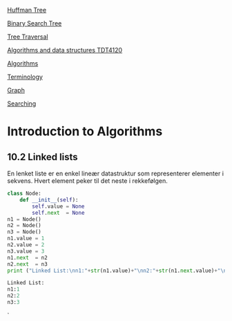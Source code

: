[Huffman Tree](dataStructures/HuffmanTree.md)

[Binary Search Tree](dataStructures/binarySearchTree.md)

[Tree Traversal](treeTraversal.md)

[Algorithms and data structures TDT4120](README.md)

[Algorithms](algorithms.md)

[Terminology](terminology.md)

[Graph](graph/README.md)

[Searching](searching/README.md)



Introduction to Algorithms
==
10.2 Linked lists
--
En lenket liste er en enkel lineær datastruktur som representerer elementer i sekvens. Hvert element peker til det neste i rekkefølgen.
```python
class Node:
    def __init__(self):
        self.value = None
        self.next  = None
n1 = Node()
n2 = Node()
n3 = Node()
n1.value = 1
n2.value = 2
n3.value = 3
n1.next  = n2
n2.next  = n3
print ("Linked List:\nn1:"+str(n1.value)+"\nn2:"+str(n1.next.value)+"\nn3:"+str(n1.next.next.value))

Linked List:
n1:1
n2:2
n3:3
```
`

